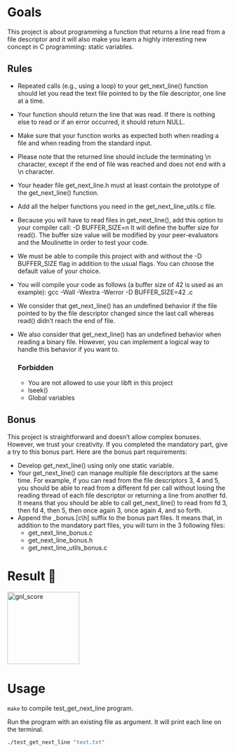 # Goals
This project is about programming a function that returns a line read from a file descriptor and it will also make you learn a highly interesting new concept in C programming: static variables.

## Rules
- Repeated calls (e.g., using a loop) to your get_next_line() function should let you read the text file pointed to by the file descriptor, one line at a time.
- Your function should return the line that was read. If there is nothing else to read or if an error occurred, it should return NULL.
- Make sure that your function works as expected both when reading a file and when reading from the standard input.
- Please note that the returned line should include the terminating \n character, except if the end of file was reached and does not end with a \n character.
- Your header file get_next_line.h must at least contain the prototype of the get_next_line() function.
- Add all the helper functions you need in the get_next_line_utils.c file.
- Because you will have to read files in get_next_line(), add this option to your compiler call: -D BUFFER_SIZE=n It will define the buffer size for read(). The buffer size value will be modified by your peer-evaluators and the Moulinette in order to test your code.
- We must be able to compile this project with and without the -D BUFFER_SIZE flag in addition to the usual flags. You can choose the default value of your choice.
- You will compile your code as follows (a buffer size of 42 is used as an example): gcc -Wall -Wextra -Werror -D BUFFER_SIZE=42 <files>.c
- We consider that get_next_line() has an undefined behavior if the file pointed to by the file descriptor changed since the last call whereas read() didn’t reach the end of file.
- We also consider that get_next_line() has an undefined behavior when reading a binary file. However, you can implement a logical way to handle this behavior if you want to.

  ### Forbidden
  - You are not allowed to use your libft in this project
  - lseek()
  - Global variables

## Bonus
This project is straightforward and doesn’t allow complex bonuses. However, we trust your creativity. If you completed the mandatory part, give a try to this bonus part. Here are the bonus part requirements:


- Develop get_next_line() using only one static variable.
- Your get_next_line() can manage multiple file descriptors at the same time. For example, if you can read from the file descriptors 3, 4 and 5, you should be able to read from a different fd per call without losing the reading thread of each file descriptor or returning a line from another fd. It means that you should be able to call get_next_line() to read from fd 3, then fd 4, then 5, then once again 3, once again 4, and so forth.
- Append the _bonus.[c\h] suffix to the bonus part files. It means that, in addition to the mandatory part files, you will turn in the 3 following files:
  - get_next_line_bonus.c
  - get_next_line_bonus.h
  - get_next_line_utils_bonus.c
 
# Result :slot_machine:
<img width="164" alt="gnl_score" src="https://github.com/Benoilte/ft_get_next_line/assets/104198121/3b6a92d8-a716-430e-90d3-50bcb32a61b9">

# Usage

``make`` to compile test_get_next_line program.

Run the program with an existing file as argument. It will print each line on the terminal.
```bash
./test_get_next_line "text.txt"
```
